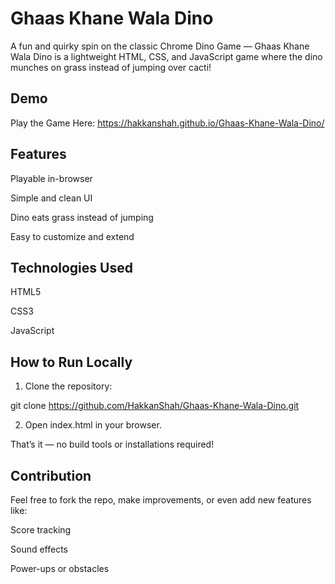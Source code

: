 
# Ghaas Khane Wala Dino

A fun and quirky spin on the classic Chrome Dino Game — Ghaas Khane Wala Dino is a lightweight HTML, CSS, and JavaScript game where the dino munches on grass instead of jumping over cacti!

## Demo

Play the Game Here:
https://hakkanshah.github.io/Ghaas-Khane-Wala-Dino/

## Features

Playable in-browser

Simple and clean UI

Dino eats grass instead of jumping

Easy to customize and extend


## Technologies Used

HTML5

CSS3

JavaScript


## How to Run Locally

1. Clone the repository:

git clone https://github.com/HakkanShah/Ghaas-Khane-Wala-Dino.git


2. Open index.html in your browser.



That’s it — no build tools or installations required!


## Contribution

Feel free to fork the repo, make improvements, or even add new features like:

Score tracking

Sound effects

Power-ups or obstacles

